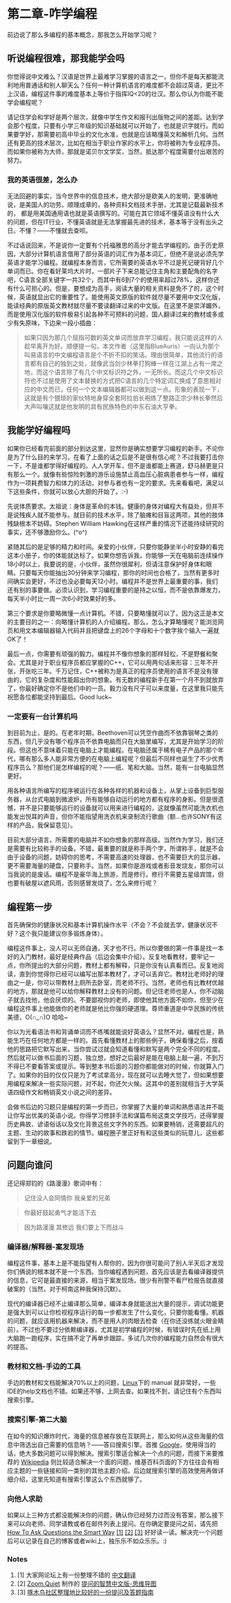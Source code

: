 # 第二章-咋学编程

前边说了那么多编程的基本概念，那我怎么开始学习呢？

## 听说编程很难，那我能学会吗

你觉得说中文难么？汉语是世界上最难学习掌握的语言之一，但你不是每天都能流利地用普通话和别人聊天么？任何一种计算机语言的难度都不会超过英语，更比不上汉语，编程这件事的难度基本上等价于指挥IQ<20的壮汉。那么你认为你能不能学会编程呢？

请记住学会和学好是两个层次，就像中学生作文和报刊出版物之间的差距。达到学会那个程度，只要有小学三年级的知识基础就可以开始了，也就是识字就行。而如果要学好，那需要初高中毕业的文化水准，也就是应该略懂英文和解析几何。当然还有更高的技术层次，比如在相当于职业作家的水平上，你将被称为专业程序员。而如果你被称为大师，那就是诺贝尔文学奖，当然，抵达那个程度需要付出艰苦的努力。

### 我的英语很差，怎么办

无法回避的事实，当今世界中的信息技术，绝大部分是欧美人的发明，更准确地说，是美国人的功劳。顺理成章的，各种资料文档技术手册，尤其是记载最新技术的， 都是用美国通用语也就是英语撰写的。可能在其它领域不懂英语没有什么大的问题，但在IT行业，不懂英语就是无法掌握最先进的技术，基本等于没有出头之日。不懂？——不懂就去查呗。

不过话说回来，不是说你一定要有个托福雅思的高分才能去学编程的。由于历史原因，大部分计算机语言借用了部分英语的词汇作为基本词汇，但绝不是说必须先学英语才能学习编程。就编程本身而言，它所需要的英语水平不过是死记硬背好几个单词而已。你在看好莱坞大片时，一部片子下来总能记住主角和主要配角的名字吧，C语言全部关键字一共32个，而其中有6到7个的使用率超过78%，这样你还有什么可担心的。但是，要想成为高手，阅读大量的相关资料是免不了的，这个时候，英语就显出它的重要性了。能使用英文原版的软件就尽量不要用中文汉化版，能读经典的原版英文教材就尽量不要读翻译过来的中文版。在这里不是崇洋媚外，而是使用汉化版的软件极易引起各种不可预料的问题，国人翻译过来的教材或多或少有失原味，下边来一段小插曲：

> 如果只因为那几个屈指可数的英文单词而放弃学习编程，我只能说这样的人趁早离开为好。顺便提一句，本文作者（这里指BlueAuris）一向认为那个叫易语言的中文编程语言是个不折不扣的笑话。理由很简单，其他流行的语言都有自己的独到之处，就像武当剑少林拳打狗棒一样在江湖上占有一席之地，而这个语言除了有几个中文标识符之外，一无所长。而这几个中文标识符也不过是使用了文本替换的方式把C语言的几个特定词汇换成了意思相对应的中文而已，任何一个文本编辑器都可以做到这一点。形象的表现一下，这就是有个猥琐的家伙特地身穿全套阿拉伯长袍练了整路正宗少林长拳然后大声叫嚷这就是他发明的具有民族特色的中东石油大亨拳。

## 我能学好编程吗

如果你已经看完前面的部分到达这里，显然你是确实想要学习编程的新手。不论你是为了什么目的来学习，在看了上面的话之后是不是很有信心呢？不过我要打击你一下，不是谁都学得好编程的。人人学开车，但不是谁都能上赛道，舒马赫更是只有那么一个。就像有些惊险刺激的游乐设施禁止高血压心脏病患者参与一样，编程作为一项耗费智力和体力的活动，对参与者也有一定的要求。先来看看吧，满足以下这些条件，你就可以放心大胆的开始了。:-)

先说体质要求。太祖说：身体是革命的本钱。健康的身体对编程大有益处，但并不是说残疾人就不能参与。就目前的技术水平，除了脑瘫和目盲这两项，其他的肢体残缺根本不妨碍。Stephen William Hawking在这样严重的情况下还能持续研究的事实，还不够激励你么。(^o^)

紧随其后的是足够的精力和时间。亲爱的小伙伴，只要你能静坐半小时安静的看完这本小册子，你的体能就达标了。如果你想告诉我，你能够一天在电脑前连续操作18小时以上，我要说的是，小伙伴，虽然你很犀利，但请注意保护好身体和眼睛。只要每天你能抽出30分钟来学习编程，那你的时间也合格了，当然有更多时间确实会更好，不过也没必要每天12小时。编程并不是世界上最重要的事，我们还有别的事要做。必须认识到，学习编程重要的是持之以恒，而不是依靠爆发力，每天半小时比一周一次6小时效果好的多。

第三个要求是你要略微懂一点计算机。不错，只要略懂就可以了。因为这正是本文的主要目的之一：向略懂计算机的人介绍编程。那么，怎么才算略懂呢？能浏览网页和用文本编辑器输入代码并且把键盘上的26个字母和十个数字挨个输入一遍就OK了！

最后一点，你需要有顽强的毅力。编程并不像你想象的那样轻松，不是野餐和聚会。尤其是对于职业程序员都应掌握的C++，它可以用两句话来形容：三年不开张，开张吃三年。千万记住，C++被称为是真正的程序员使用的语言不是没有理由的，它的复杂度和性能超出你的想象。有无数的编程新手在第一个月不到就放弃了，你最好确定你不是他们中的一员。毅力没有尺子可以来度量，在这里我只能先祝愿各位都能坚持到最后。Good luck~

### 一定要有一台计算机吗

到目前为止，是的。在老年时期，Beethoven可以凭空作曲而不依靠钢琴之类的东西，但几乎没有哪个程序员不依靠电脑而只在大脑里编写，尤其是开始学习的阶段。但这也不意味着只能在电脑上才能编程。在电脑还属于稀有电子产品的那个年代，哪有那么多人能非常方便的在电脑上编程呢？但最后不同样也诞生了不少优秀程序员么？那他们是怎样编程的呢？——纸、笔和大脑。当然，能有一台电脑显然更好。

用各种语言所编写的程序被运行在各种各样的机器和设备上，从掌上设备到巨型服务器，从台式电脑到微波炉，所有能够自动运行的地方都有程序的身影。但是很遗憾，并不是只要能够运行的设备就可以用来进行编程的，这就像虽然可能洗衣机也能发出悦耳的声音，但你不能指望用洗衣机来录制流行歌曲（额...也许SONY有这样的产品，我保留意见）。

目前大部分语言，所需要的电脑并不如你想象的那样高级。当然作为学习，我们还是需要有比较称手的设备。不错，最重要的就是称手两个字，所谓称手，就是不会由于设备的问题，妨碍你的思考，不需要高速的处理器，也不需要巨大的显示器，更不需要海量的硬盘，只要称手。当然，如果你是游戏或者影音发烧友，那你可以当我说的是废话。编程不是豪华海上旅游，而是修行。修行不需要五星级宾馆，但也要有破屋以遮风雨，否则感冒发烧了，怎么来修行呢？

## 编程第一步

首先确保你的健康状况和基本计算机操作水平（不会？不会就去学，健康状况不好？这个我只能建议你多锻炼身体）。

编程这件事上，没人可以无师自通，天才也不行。所以你要做的第一件事是找一本好的入门教材，最好是经典作品（后边会集中介绍）。反复地看教材，要牢记一点，你所提出的大部分问题，教材上都有解释，只是你没有认真看而已。反复地阅读，直到你觉得你已经可以编写出那本教材了，才可以丢弃它。教材比老师好的理由之一是，你可以带教材上厕所去卧室，而老师不行。当然，老师也有比教材优越的地方，那就是他可以给你解释教材上没有的问题。但记住老师也是人，你不动脑子就去找他，他会厌烦的。不要鄙视你的老师，即使他其他方面不如你，但至少在编程这件事上他能做你的老师就是他比你强的硬道理。尊师重道是中华民族的传统美德，O(∩\_∩)O 哈哈~

你以为光看语法书和背诵单词而不练嘴就能说好英语么？显然不对。编程也是，熟能生巧在任何地方都是一样的。首先看懂教材上的那些例子，确保看懂之后，按着他的思路把它默写出来，当你尝试过就会知道看懂和默写是两个完全不同的程度。然后就可以做书后面的习题，独立想，想好之后最好是能在电脑上敲一遍，不到万不得已不要看答案或提示。等到整本书后面的习题你都能做对的时候，你就算入门了。如果你的目的仅仅只是为了考试拿高分，现在就可以去睡大觉了，但如果想要用编程来解决一些实际问题，对不起，你还欠火候。这其中的差别就相当于大学英语四级作文和畅销英文小说之间的差异。

会做书后边的习题只是编程的第一步而已，你掌握了大量的单词和熟悉语法并不能让你写出优美的英语小说。你得学习修辞手法和谋篇布局这类文学技巧，还得掌握历史典故、谚语俗话以及文化背景这些文字外的东西。如果要畅销，还需要超凡的主题、生动的故事和跌宕的情节。编程圈子里正好有和这些类似的玩意儿，这些都留到下一章细说。

## 问题向谁问

还记得郑钧的《路漫漫》歌词中有：

> 记住没人会同情你 我亲爱的兄弟

> 你最好鼓起勇气才能活下去

> 因为路漫漫 其修远 我们要上下而战斗

### 编译器/解释器-案发现场

编程这件事，基本上是不能指望有人帮你的，因为你很可能问了别人半天后才发现你们俩说的根本就不是一个东西。当你编程遇到问题，首先应该是去看编译器提供的信息，它可是最直接的来源，相当于案发现场，很少有刑警不看尸检报告就直接破案的（当然，对于柯南这种我保持沉默）。

现代的编译器已经不止编译那么简单，编译本身就能送出大量的提示，调试功能更是强大到可以让你检视程序运行的每一步都发生了什么变化，只要你能看懂。机器的问题，就应该用机器来解决，而不是用人的肉眼去检查（在你还没练就火眼金睛前）。不过也不要过分依赖编译器，尤其是初学编程的时候，有错误时先在纸上用大脑跑一跑程序，实在搞不定了再单步跟踪，多试几次你的编程能力自然会有很大的提高。

### 教材和文档-手边的工具

手边的教材和文档能解决70%以上的问题，[Linux](http://zh.wikipedia.org/wiki/Linux)下的 manual 就非常好，一些IDE的help文档也不错。如果还不够，上网去查。如果找不到，请记住有个东西叫搜索引擎。

### 搜索引擎-第二大脑

在如今的知识爆炸时代，海量的信息被存放在互联网上，那么如何从这些海量的信息中筛选出自己需要的信息呐？——答曰搜索引擎。首推 [Google](https://www.google.com)，使用得当的话，绝大多数问题可以得到解决。搜索引擎适合解决一个点的问题，而接下来要推荐的 [Wikipedia](http://zh.wikipedia.org) 则比较适合解决一个面的问题，维基百科页面的下方往往会有相应主题的一些链接和同一类别的其他主题介绍。后边就搜索引擎的高效使用再做详细介绍，这里先知道有搜索引擎这么个东西就够了。

### 向他人求助

如果以上三种方式都没能解决你的问题，确认你已经努力过而没有答案，那么接下来可以向老师、同学请教或者在邮件列表上提问。在你确定要提问之前，请先把 [How To Ask Questions the Smart Way](http://linuxmafia.com/faq/Essays/smart-questions.html) [[1]](#ref1) [[2]](#ref2) [[3]](#ref3) 好好读一读。解决完一个问题后可以记录在自己的博客或者wiki上，独乐乐不如众乐乐。:)

### Notes

1. <a name="ref1">[1]</a> 大家网论坛上有一份整理不错的 [中文翻译](http://club.topsage.com/thread-220478-1-1.html)
2. <a name="ref2">[2]</a> [Zoom.Quiet](http://zoomquiet.org/) 制作的 [提问的智慧中文版-思维导图](../images/questions4mind.png)
3. <a name="ref3">[3]</a> [啄木鸟社区整理地比较好的一份提问及答题指南](http://wiki.woodpecker.org.cn/moin/AskForHelp)
